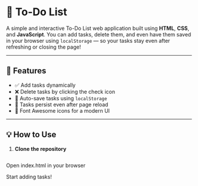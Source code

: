 # 📝 To-Do List 

A simple and interactive To-Do List web application built using **HTML**, **CSS**, and **JavaScript**. You can add tasks, delete them, and even have them saved in your browser using `localStorage` — so your tasks stay even after refreshing or closing the page!

---

## 🚀 Features

- ✅ Add tasks dynamically
- ❌ Delete tasks by clicking the check icon
- 💾 Auto-save tasks using `localStorage`
- 🔁 Tasks persist even after page reload
- 🎨 Font Awesome icons for a modern UI

---

## 💡 How to Use

1. **Clone the repository**  
   ```bash
   
Open index.html in your browser

Start adding tasks!
